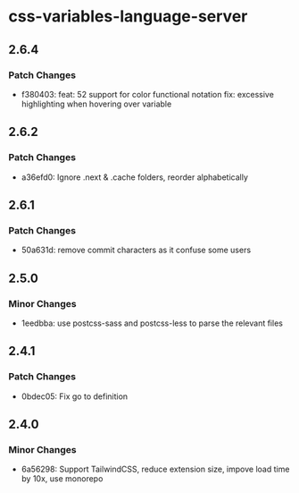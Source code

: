 # css-variables-language-server

## 2.6.4

### Patch Changes

- f380403: feat: 52 support for color functional notation
  fix: excessive highlighting when hovering over variable

## 2.6.2

### Patch Changes

- a36efd0: Ignore .next & .cache folders, reorder alphabetically

## 2.6.1

### Patch Changes

- 50a631d: remove commit characters as it confuse some users

## 2.5.0

### Minor Changes

- 1eedbba: use postcss-sass and postcss-less to parse the relevant files

## 2.4.1

### Patch Changes

- 0bdec05: Fix go to definition

## 2.4.0

### Minor Changes

- 6a56298: Support TailwindCSS, reduce extension size, impove load time by 10x, use monorepo
